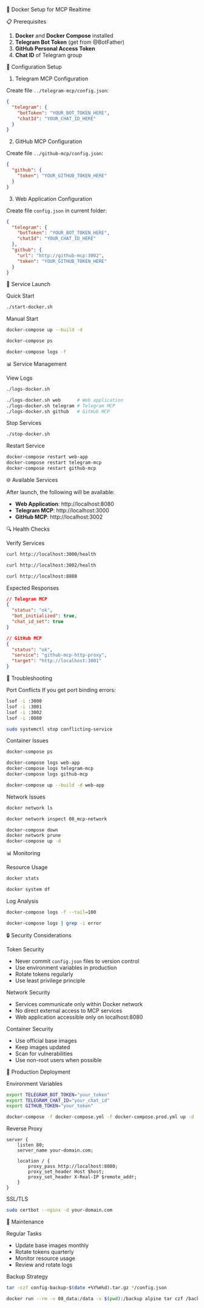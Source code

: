 🐳 Docker Setup for MCP Realtime

📋 Prerequisites

1. **Docker** and **Docker Compose** installed
2. **Telegram Bot Token** (get from @BotFather)
3. **GitHub Personal Access Token**
4. **Chat ID** of Telegram group

🔧 Configuration Setup

1. Telegram MCP Configuration

Create file `../telegram-mcp/config.json`:
```json
{
  "telegram": {
    "botToken": "YOUR_BOT_TOKEN_HERE",
    "chatId": "YOUR_CHAT_ID_HERE"
  }
}
```

2. GitHub MCP Configuration

Create file `../github-mcp/config.json`:
```json
{
  "github": {
    "token": "YOUR_GITHUB_TOKEN_HERE"
  }
}
```

3. Web Application Configuration

Create file `config.json` in current folder:
```json
{
  "telegram": {
    "botToken": "YOUR_BOT_TOKEN_HERE",
    "chatId": "YOUR_CHAT_ID_HERE"
  },
  "github": {
    "url": "http://github-mcp:3002",
    "token": "YOUR_GITHUB_TOKEN_HERE"
  }
}
```

🚀 Service Launch

Quick Start
```bash
./start-docker.sh
```

Manual Start
```bash
docker-compose up --build -d

docker-compose ps

docker-compose logs -f
```

📊 Service Management

View Logs
```bash
./logs-docker.sh

./logs-docker.sh web      # Web application
./logs-docker.sh telegram # Telegram MCP
./logs-docker.sh github   # GitHub MCP
```

Stop Services
```bash
./stop-docker.sh
```

Restart Service
```bash
docker-compose restart web-app
docker-compose restart telegram-mcp
docker-compose restart github-mcp
```

🌐 Available Services

After launch, the following will be available:

- **Web Application**: http://localhost:8080
- **Telegram MCP**: http://localhost:3000
- **GitHub MCP**: http://localhost:3002

🔍 Health Checks

Verify Services
```bash
curl http://localhost:3000/health

curl http://localhost:3002/health

curl http://localhost:8080
```

Expected Responses
```json
// Telegram MCP
{
  "status": "ok",
  "bot_initialized": true,
  "chat_id_set": true
}

// GitHub MCP
{
  "status": "ok",
  "service": "github-mcp-http-proxy",
  "target": "http://localhost:3001"
}
```

🔧 Troubleshooting

Port Conflicts
If you get port binding errors:
```bash
lsof -i :3000
lsof -i :3001
lsof -i :3002
lsof -i :8080

sudo systemctl stop conflicting-service
```

Container Issues
```bash
docker-compose ps

docker-compose logs web-app
docker-compose logs telegram-mcp
docker-compose logs github-mcp

docker-compose up --build -d web-app
```

Network Issues
```bash
docker network ls

docker network inspect 08_mcp-network

docker-compose down
docker network prune
docker-compose up -d
```

📊 Monitoring

Resource Usage
```bash
docker stats

docker system df
```

Log Analysis
```bash
docker-compose logs -f --tail=100

docker-compose logs | grep -i error
```

🔒 Security Considerations

Token Security
- Never commit `config.json` files to version control
- Use environment variables in production
- Rotate tokens regularly
- Use least privilege principle

Network Security
- Services communicate only within Docker network
- No direct external access to MCP services
- Web application accessible only on localhost:8080

Container Security
- Use official base images
- Keep images updated
- Scan for vulnerabilities
- Use non-root users when possible

🚀 Production Deployment

Environment Variables
```bash
export TELEGRAM_BOT_TOKEN="your_token"
export TELEGRAM_CHAT_ID="your_chat_id"
export GITHUB_TOKEN="your_token"

docker-compose -f docker-compose.yml -f docker-compose.prod.yml up -d
```

Reverse Proxy
```nginx
server {
    listen 80;
    server_name your-domain.com;
    
    location / {
        proxy_pass http://localhost:8080;
        proxy_set_header Host $host;
        proxy_set_header X-Real-IP $remote_addr;
    }
}
```

SSL/TLS
```bash
sudo certbot --nginx -d your-domain.com
```

📝 Maintenance

Regular Tasks
- Update base images monthly
- Rotate tokens quarterly
- Monitor resource usage
- Review and rotate logs

Backup Strategy
```bash
tar -czf config-backup-$(date +%Y%m%d).tar.gz */config.json

docker run --rm -v 08_data:/data -v $(pwd):/backup alpine tar czf /backup/data-backup-$(date +%Y%m%d).tar.gz /data
```
